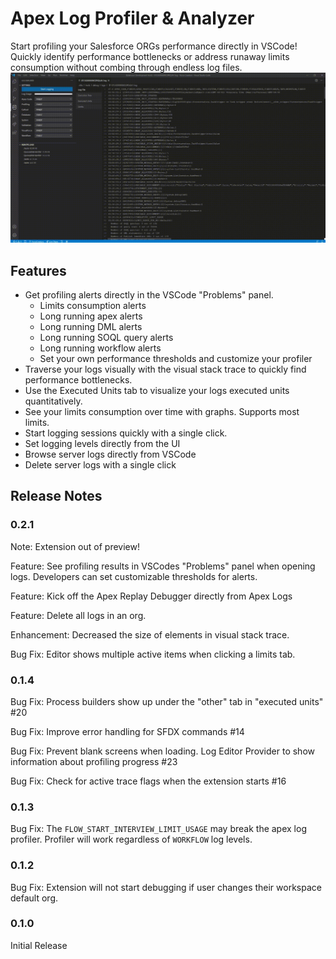 # Apex Log Profiler & Analyzer

Start profiling your Salesforce ORGs performance directly in VSCode! Quickly identify performance bottlenecks or address runaway limits consumption without combing through endless log files.
![Apex Logs](https://raw.githubusercontent.com/forcecreators/apex-logs/master/ui/media/ApexLogs.gif)

## Features

-   Get profiling alerts directly in the VSCode "Problems" panel.
    -   Limits consumption alerts
    -   Long running apex alerts
    -   Long running DML alerts
    -   Long running SOQL query alerts
    -   Long running workflow alerts
    -   Set your own performance thresholds and customize your profiler
-   Traverse your logs visually with the visual stack trace to quickly find performance bottlenecks.
-   Use the Executed Units tab to visualize your logs executed units quantitatively.
-   See your limits consumption over time with graphs. Supports most limits.
-   Start logging sessions quickly with a single click.
-   Set logging levels directly from the UI
-   Browse server logs directly from VSCode
-   Delete server logs with a single click

## Release Notes

### 0.2.1

Note: Extension out of preview!

Feature: See profiling results in VSCodes "Problems" panel when opening logs. Developers can set customizable thresholds for alerts.

Feature: Kick off the Apex Replay Debugger directly from Apex Logs

Feature: Delete all logs in an org.

Enhancement: Decreased the size of elements in visual stack trace.

Bug Fix: Editor shows multiple active items when clicking a limits tab.

### 0.1.4

Bug Fix: Process builders show up under the "other" tab in "executed units" #20

Bug Fix: Improve error handling for SFDX commands #14

Bug Fix: Prevent blank screens when loading. Log Editor Provider to show information about profiling progress #23

Bug Fix: Check for active trace flags when the extension starts #16

### 0.1.3

Bug Fix: The `FLOW_START_INTERVIEW_LIMIT_USAGE` may break the apex log profiler. Profiler will work regardless of `WORKFLOW` log levels.

### 0.1.2

Bug Fix: Extension will not start debugging if user changes their workspace default org.

### 0.1.0

Initial Release
